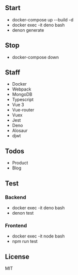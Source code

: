 ## Start
- docker-compose up --build -d
- docker exec -it deno bash
- denon generate

## Stop
  - docker-compose down

## Staff

* Docker
* Webpack 
* MongoDB
* Typescript 
* Vue 3 
* Vue-router
* Vuex
* Jest
* Deno
* Alosaur
* djwt

## Todos
 - Product
 - Blog

## Test
### Backend

- docker exec -it deno bash
- denon test

### Frontend
- docker exec -it node bash
- npm run test

## License
MIT
